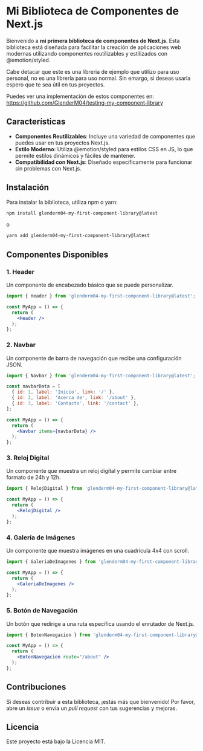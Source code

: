 
# Mi Biblioteca de Componentes de Next.js

Bienvenido a **mi primera biblioteca de componentes de Next.js**. Esta biblioteca está diseñada para facilitar la creación de aplicaciones web modernas utilizando componentes reutilizables y estilizados con @emotion/styled.

Cabe detacar que este es una libreria de ejemplo que utilizo para uso personal, no es una librería para uso normal. Sin emargo, si deseas usarla espero que te sea útil en tus proyectos.

Puedes ver una implementación de estos componentes en: https://github.com/GlenderM04/testing-my-component-library

## Características

- **Componentes Reutilizables**: Incluye una variedad de componentes que puedes usar en tus proyectos Next.js.
- **Estilo Moderno**: Utiliza @emotion/styled para estilos CSS en JS, lo que permite estilos dinámicos y fáciles de mantener.
- **Compatibilidad con Next.js**: Diseñado específicamente para funcionar sin problemas con Next.js.

## Instalación

Para instalar la biblioteca, utiliza npm o yarn:

```bash
npm install glenderm04-my-first-component-library@latest
```

o

```bash
yarn add glenderm04-my-first-component-library@latest
```

## Componentes Disponibles

### 1. Header

Un componente de encabezado básico que se puede personalizar.

```jsx
import { Header } from 'glenderm04-my-first-component-library@latest';

const MyApp = () => {
  return (
    <Header />
  );
};
```

### 2. Navbar

Un componente de barra de navegación que recibe una configuración JSON.

```jsx
import { Navbar } from 'glenderm04-my-first-component-library@latest';

const navbarData = [
  { id: 1, label: 'Inicio', link: '/' },
  { id: 2, label: 'Acerca de', link: '/about' },
  { id: 3, label: 'Contacto', link: '/contact' },
];

const MyApp = () => {
  return (
    <Navbar items={navbarData} />
  );
};
```

### 3. Reloj Digital

Un componente que muestra un reloj digital y permite cambiar entre formato de 24h y 12h.

```jsx
import { RelojDigital } from 'glenderm04-my-first-component-library@latest';

const MyApp = () => {
  return (
    <RelojDigital />
  );
};
```

### 4. Galería de Imágenes

Un componente que muestra imágenes en una cuadrícula 4x4 con scroll.

```jsx
import { GaleriaDeImagenes } from 'glenderm04-my-first-component-library@latest';

const MyApp = () => {
  return (
    <GaleriaDeImagenes />
  );
};
```

### 5. Botón de Navegación

Un botón que redirige a una ruta específica usando el enrutador de Next.js.

```jsx
import { BotonNavegacion } from 'glenderm04-my-first-component-library@latest';

const MyApp = () => {
  return (
    <BotonNavegacion route="/about" />
  );
};
```


## Contribuciones

Si deseas contribuir a esta biblioteca, ¡estás más que bienvenido! Por favor, abre un *issue* o envía un *pull request* con tus sugerencias y mejoras.

## Licencia

Este proyecto está bajo la Licencia MIT.
